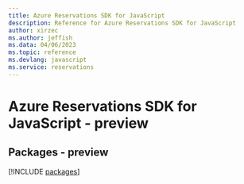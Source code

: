 ```yaml
---
title: Azure Reservations SDK for JavaScript
description: Reference for Azure Reservations SDK for JavaScript
author: xirzec
ms.author: jeffish
ms.data: 04/06/2023
ms.topic: reference
ms.devlang: javascript
ms.service: reservations
---
```

# Azure Reservations SDK for JavaScript - preview
## Packages - preview
[!INCLUDE [packages](reservations-index.md)]